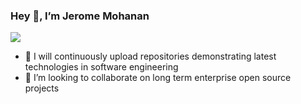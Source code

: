 ### Hey 👋, I’m Jerome Mohanan

[![](https://img.shields.io/badge/LinkedIn-0077B5?style=for-the-badge&logo=linkedin&logoColor=white&link=https://www.linkedin.com/in/jeromemohanan/)](https://www.linkedin.com/in/jeromemohanan/)
	
- 🌱 I will continuously upload repositories demonstrating latest technologies in software engineering
- 💞️ I’m looking to collaborate on long term enterprise open source projects
<!---
jero2rome/jero2rome is a ✨ special ✨ repository because its `README.md` (this file) appears on your GitHub profile.
You can click the Preview link to take a look at your changes.
--->
